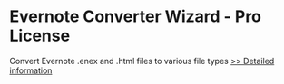 # Evernote Converter Wizard - Pro License
Convert Evernote .enex and .html files to various file types
[>> Detailed information](https://secure.shareit.com/shareit/product.html?productid=300799428&affiliateid=200057808)
